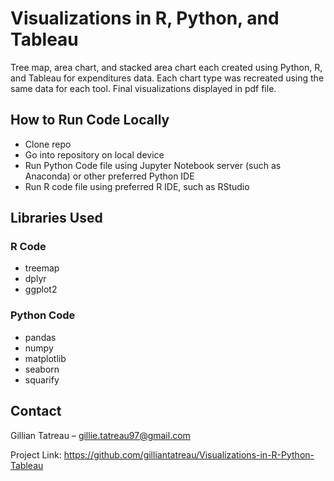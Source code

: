# Visualizations in R, Python, and Tableau
Tree map, area chart, and stacked area chart each created using Python, R, and Tableau for expenditures data. Each chart type was recreated using the same data for each tool. Final visualizations displayed in pdf file. 

## How to Run Code Locally
- Clone repo
- Go into repository on local device
- Run Python Code file using Jupyter Notebook server (such as Anaconda) or other preferred Python IDE
- Run R code file using preferred R IDE, such as RStudio

## Libraries Used
### R Code
- treemap 
- dplyr
- ggplot2

### Python Code
- pandas
- numpy
- matplotlib
- seaborn
- squarify

## Contact
Gillian Tatreau – gillie.tatreau97@gmail.com

Project Link: https://github.com/gilliantatreau/Visualizations-in-R-Python-Tableau




